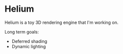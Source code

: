 Helium
======

Helium is a toy 3D rendering engine that I'm working on.

Long term goals:
 * Deferred shading
 * Dynamic lighting
